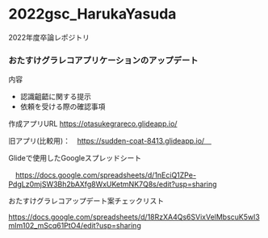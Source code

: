 # 2022gsc_HarukaYasuda
2022年度卒論レポジトリ

### おたすけグラレコアプリケーションのアップデート

内容

- 認識齟齬に関する提示
- 依頼を受ける際の確認事項

作成アプリURL
https://otasukegrareco.glideapp.io/

旧アプリ(比較用)：　https://sudden-coat-8413.glideapp.io/　

Glideで使用したGoogleスプレッドシート　

　https://docs.google.com/spreadsheets/d/1nEciQ1ZPe-PdgLz0mjSW3Bh2bAXfg8WxUKetmNK7Q8s/edit?usp=sharing

おたすけグラレコアップデート案チェックリスト

https://docs.google.com/spreadsheets/d/18RzXA4Qs6SVixVelMbscuK5wl3mIm102_mScq61PtO4/edit?usp=sharing

